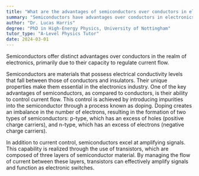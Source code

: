 ```yaml
---
title: "What are the advantages of semiconductors over conductors in electronics?"
summary: "Semiconductors have advantages over conductors in electronics due to their ability to control the flow of current."
author: "Dr. Lucas Harris"
degree: "PhD in High-Energy Physics, University of Nottingham"
tutor_type: "A-Level Physics Tutor"
date: 2024-03-01
---
```


Semiconductors offer distinct advantages over conductors in the realm of electronics, primarily due to their capacity to regulate current flow.

Semiconductors are materials that possess electrical conductivity levels that fall between those of conductors and insulators. Their unique properties make them essential in the electronics industry. One of the key advantages of semiconductors, as compared to conductors, is their ability to control current flow. This control is achieved by introducing impurities into the semiconductor through a process known as doping. Doping creates an imbalance in the number of electrons, resulting in the formation of two types of semiconductors: p-type, which has an excess of holes (positive charge carriers), and n-type, which has an excess of electrons (negative charge carriers).

In addition to current control, semiconductors excel at amplifying signals. This capability is realized through the use of transistors, which are composed of three layers of semiconductor material. By managing the flow of current between these layers, transistors can effectively amplify signals and function as electronic switches.
    